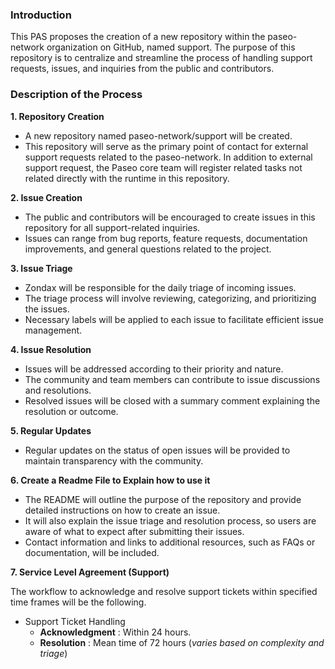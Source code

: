 ### Introduction
This PAS proposes the creation of a new repository within the paseo-network organization on GitHub, named support. The purpose of this repository is to centralize and streamline the process of handling support requests, issues, and inquiries from the public and contributors.

### Description of the Process
**1. Repository Creation**

- A new repository named paseo-network/support will be created.
- This repository will serve as the primary point of contact for external support requests related to the paseo-network. In addition to external support request,  the Paseo core team will register related tasks not related directly with the runtime in this repository. 

**2. Issue Creation**

- The public and contributors will be encouraged to create issues in this repository for all support-related inquiries.
- Issues can range from bug reports, feature requests, documentation improvements, and general questions related to the project.

**3. Issue Triage**

- Zondax will be responsible for the daily triage of incoming issues.
- The triage process will involve reviewing, categorizing, and prioritizing the issues.
- Necessary labels will be applied to each issue to facilitate efficient issue management.

**4. Issue Resolution**

- Issues will be addressed according to their priority and nature.
- The community and team members can contribute to issue discussions and resolutions.
- Resolved issues will be closed with a summary comment explaining the resolution or outcome.

**5. Regular Updates**

- Regular updates on the status of open issues will be provided to maintain transparency with the community.

**6. Create a Readme File to Explain how to use it**

- The README will outline the purpose of the repository and provide detailed instructions on how to create an issue.
- It will also explain the issue triage and resolution process, so users are aware of what to expect after submitting their issues.
- Contact information and links to additional resources, such as FAQs or documentation, will be included.

**7. Service Level Agreement (Support)**

The workflow to acknowledge and resolve support tickets within specified time frames will be the following.

- Support Ticket Handling
  - **Acknowledgment** : Within 24 hours.
  - **Resolution** : Mean time of 72 hours (_varies based on complexity and triage_)
